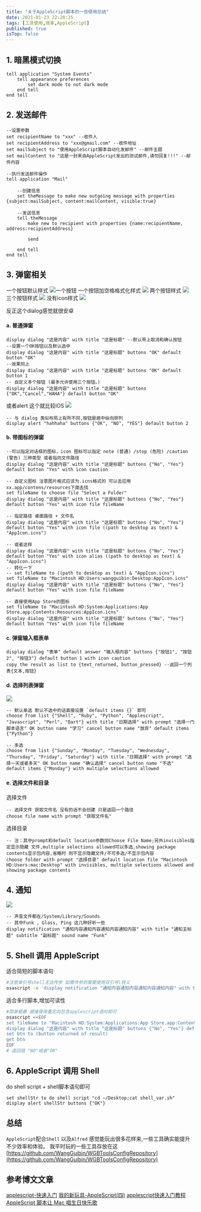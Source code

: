 ```yaml
---
title: "关于AppleScript脚本的一些使用总结"
date: 2021-01-23 22:28:25
tags: [工具使用,效率,AppleScript]
published: true
isTop: false
---
```


<!-- more -->

## 1. 暗黑模式切换
```apl
tell application "System Events"
	tell appearance preferences
		set dark mode to not dark mode
	end tell
end tell
```

## 2. 发送邮件

```apl
--设置参数
set recipientName to "xxx" --收件人
set recipientAddress to "xxx@gmail.com" --收件地址
set mailSubject to "使用AppleScript脚本自动化发邮件" --邮件主题
set mailContent to "这是一封来自AppleScript发出的测试邮件,请勿回复!!!" --邮件内容

--执行发送邮件操作
tell application "Mail"
	
	--创建信息
	set theMessage to make new outgoing message with properties {subject:mailSubject, content:mailContent, visible:true}
	
	--发送信息
	tell theMessage
		make new to recipient with properties {name:recipientName, address:recipientAddress}

		send
		
	end tell
end tell
```

## 3. 弹窗相关

一个按钮默认样式
![一个按钮](https://cdn.jsdelivr.net/gh/WangGuibin/MyFilesRepo/images/btn1s.png)
一个按钮加空格格式化样式
![](https://cdn.jsdelivr.net/gh/WangGuibin/MyFilesRepo/images/btn1l.png)
两个按钮样式
![](https://cdn.jsdelivr.net/gh/WangGuibin/MyFilesRepo/images/btn2.png)
三个按钮样式
![](https://cdn.jsdelivr.net/gh/WangGuibin/MyFilesRepo/images/btn3.png)
没有icon样式 
![](https://cdn.jsdelivr.net/gh/WangGuibin/MyFilesRepo/images/Xnip2021-01-23_22-02-53.png)

反正这个dialog感觉就很安卓

#### a. 普通弹窗
```apl
display dialog "这是内容" with title "这是标题" --默认带上取消和确认按钮
--设置一个OK按钮以及默认选中
display dialog "这是内容" with title "这是标题" buttons "OK" default button "OK"
--效果同上
display dialog "这是内容" with title "这是标题" buttons "OK" default button 1
-- 自定义多个按钮 (最多允许使用三个按钮。)
display dialog "这是内容" with title "这是标题" buttons {"OK","Cancel","HAHA"} default button "OK"

```
或者alert 这个就比较iOS
![](https://cdn.jsdelivr.net/gh/WangGuibin/MyFilesRepo/images/alertl.png)

```apl
-- 与 dialog 类似布局上有所不同,按钮是居中纵向排列
display alert "hahhaha" buttons {"OK", "NO", "YES"} default button 2

```

#### b. 带图标的弹窗
```apl
--可以指定对话框的图标，icon 图标可以指定 note (普通) /stop (危险) /caution (警告) 三种类型 或者指向文件路径
display dialog "这是内容" with title "这是标题" buttons {"No", "Yes"} default button "Yes" with icon caution

-- 自定义图标 注意图片格式应该为.icns格式的 可以去应用xx.app/contens/resources下面去找
set fileName to choose file "Select a Folder"
display dialog "这是内容" with title "这是标题" buttons {"No", "Yes"} default button "Yes" with icon file fileName

-- 指定路径 桌面路径 + 文件名
display dialog "这是内容" with title "这是标题" buttons {"No", "Yes"} default button "Yes" with icon file ((path to desktop as text) & "AppIcon.icns")

-- 或者这样
display dialog "这是内容" with title "这是标题" buttons {"No", "Yes"} default button "Yes" with icon alias ((path to desktop as text) & "AppIcon.icns")
-- 转化一下
-- set fileName to ((path to desktop as text) & "AppIcon.icns")
set fileName to "Macintosh HD:Users:wangguibin:Desktop:AppIcon.icns"
display dialog "这是内容" with title "这是标题" buttons {"No", "Yes"} default button "Yes" with icon file fileName

-- 直接使用App Store的图标
set fileName to "Macintosh HD:System:Applications:App Store.app:Contents:Resources:AppIcon.icns"
display dialog "这是内容" with title "这是标题" buttons {"No", "Yes"} default button "Yes" with icon file fileName

```

#### c. 弹窗输入框表单
```apl
display dialog "表单" default answer "输入框内容" buttons {"按钮1", "按钮2", "按钮3"} default button 1 with icon caution
copy the result as list to {text_returned, button_pressed} --返回一个列表{文本,按钮}

```


#### d. 选择列表弹窗

![](https://cdn.jsdelivr.net/gh/WangGuibin/MyFilesRepo/images/selecScriptList.png)

```apl
-- 默认单选 默认不选中的话直接设置 `default items {}` 即可
choose from list {"Shell", "Ruby", "Python", "Applescript", "Javascript", "Perl", "Dart"} with title "日期选择" with prompt "选择一门脚本语言" OK button name "学习" cancel button name "放弃" default items {"Python"}

-- 多选
choose from list {"Sunday", "Monday", "Tuesday", "Wednesday", "Thursday", "Friday", "Saturday"} with title "日期选择" with prompt "选择一天或者多天" OK button name "确认选择" cancel button name "不选" default items {"Monday"} with multiple selections allowed

```

#### e. 选择文件和目录
选择文件
```apl
-- 选择文件 获取文件名 没有的话不会创建 只是返回一个路径 
choose file name with prompt "获取文件名"
```
选择目录
```apl
-- 注：其中prompt和default location参数同Choose File Name;另外invisibles指定显示隐藏 文件,multiple selections allowed可以多选,showing package contents显示包内容,省略时 则不显示隐藏文件/不可多选/不显示包内容
choose folder with prompt "选择目录" default location file "Macintosh HD:Users:mac:Desktop" with invisibles, multiple selections allowed and showing package contents
```

## 4. 通知

![](https://cdn.jsdelivr.net/gh/WangGuibin/MyFilesRepo/images/notepng.png)

```apl
-- 声音文件都在/System/Library/Sounds 
-- 其中Funk , Glass, Ping 这几种好听一些 
display notification "通知内容通知内容通知内容通知内容" with title "通知主标题" subtitle "副标题" sound name "Funk"
```


## 5. Shell 调用 AppleScript

适合简短的脚本语句
```bash
#注意单引号shell无法传参 如需传参则需要使用双引号\转义
osascript -e 'display notification "通知内容通知内容通知内容通知内容" with title "通知主标题" subtitle "副标题" sound name "Funk"'
```
适合多行脚本,增加可读性
```bash
#简单粗暴 直接使用重定向包含applescript语句即可
osascript <<EOF
set fileName to "Macintosh HD:System:Applications:App Store.app:Contents:Resources:AppIcon.icns"
display dialog "这是内容" with title "这是标题" buttons {"No", "Yes"} default button "Yes" with icon file fileName
set btn to (button returned of result)
get btn
EOF
# 返回值 "NO"或者"OK"
```

## 6. AppleScript 调用 Shell 
do shell script + shell脚本语句即可
```apl
set shellStr to do shell script "cd ~/Desktop;cat shell_var.sh"
display alert shellStr buttons {"OK"}
```

## 总结

`AppleScript`配合`Shell` 以及`Alfred` 感觉能玩出很多花样来,一些工具确实能提升不少效率和体验。
 我平时玩的一些工具存放在这 [https://github.com/WangGuibin/WGBToolsConfigRepository](https://github.com/WangGuibin/WGBToolsConfigRepository)

## 参考博文文章
[applescript-快速入门](https://www.exchen.net/applescript-快速入门.html)
[我的新玩具-AppleScript(四)](https://blog.csdn.net/u011238639/article/details/56506056)
[applescript快速入门教程](https://www.cnblogs.com/itcomputer/p/10162392.html)
[AppleScript 脚本让 Mac 唱生日快乐歌](https://lucifr.com/make-your-mac-sing-happy-birthday-with-applescript/)